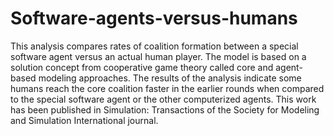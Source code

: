 # Software-agents-versus-humans
This analysis compares rates of coalition formation between a special software agent versus an actual human player. The model is based on a solution concept from cooperative game theory called core and agent-based modeling approaches. The results of the analysis indicate some humans reach the core coalition faster in the earlier rounds when compared to the special software agent or the other computerized agents. This work has been published in Simulation: Transactions of the Society for Modeling and Simulation International journal. 
